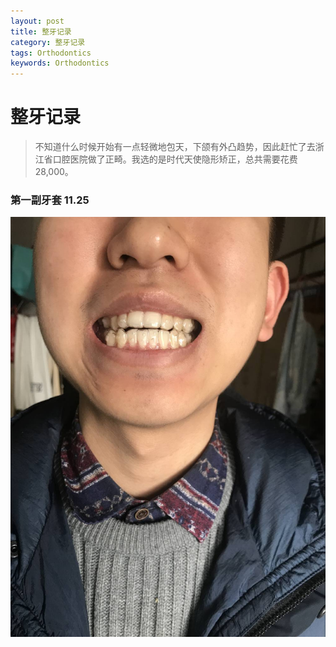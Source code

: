 ```yaml
---
layout: post
title: 整牙记录
category: 整牙记录
tags: Orthodontics
keywords: Orthodontics
---
```


# 整牙记录

> 不知道什么时候开始有一点轻微地包天，下颌有外凸趋势，因此赶忙了去浙江省口腔医院做了正畸。我选的是时代天使隐形矫正，总共需要花费28,000。

### 第一副牙套  11.25

![第一副牙套](../../assets/img/2017-11-25-第一副牙套.jpg)


